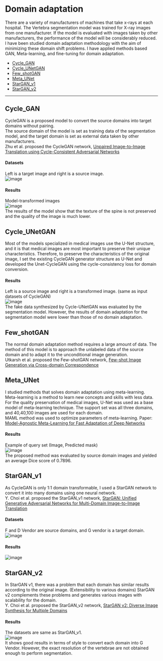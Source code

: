 Domain adaptation
=====================
There are a variety of manufacturers of machines that take x-rays at each hospital. The Vertebra segmentation model was trained for X-ray images from one manufacturer. If the model is evaluated with images taken by other manufacturers, the performance of the model will be considerably reduced. I have been studied domain adaptation methodology with the aim of minimizing these domain shift problems. I have applied methods based GAN, Meta-learning, and fine-tuning for domain adaptation. 
* [Cycle_GAN](#cycle_gan)
* [Cycle_UNetGAN](#cycle_unetgan)
* [Few_shotGAN](#few_shotgan)
* [Meta_UNet](#meta_unet)
* [StarGAN_v1](#stargan_v1)
* [StarGAN_v2](#stargan_v2)
----------------------

## Cycle_GAN 
CycleGAN is a proposed model to convert the source domains into target domains without pairing.                     
The source domain of the model is set as training data of the segmentation model, and the target domain is set as external data taken by other manufacturers.       
Zhu et al. proposed the CycleGAN network, [Unpaired Image-to-Image Translation using Cycle-Consistent Adversarial Networks](https://arxiv.org/abs/1703.10593?amp=1)   

#### Datasets           
Left is a target image and right is a source image.        
![image](https://user-images.githubusercontent.com/48985628/187868064-b6ed95e9-16af-4eb3-9efa-319c16c2bdd0.png)
          
#### Results          
Model-transformed images                      
![image](https://user-images.githubusercontent.com/48985628/187868525-75071c49-9673-4911-a580-e907ecd5545f.png)             
The results of the model show that the texture of the spine is not preserved and the quality of the image is much lower.         

## Cycle_UNetGAN
Most of the models specialized in medical images use the U-Net structure, and it is that medical images are most important to preserve their unique characteristics. Therefore, to preserve the characteristics of the original image, I set the existing CycleGAN generator structure as U-Net and developed the Unet-CycleGAN using the cycle-consistency loss for domain conversion.       

#### Results       
Left is a source image and right is a transformed image. (same as input datasets of CycleGAN)                   
![image](https://user-images.githubusercontent.com/48985628/188071291-e1826349-c1ba-47bf-850d-9b573c24b67c.png)  
The fake data synthesized by Cycle-UNetGAN was evaluated by the segmentation model. However, the results of domain adaptation for the segmentation model were lower than those of no domain adaptation.

## Few_shotGAN
The normal domain adaptation method requires a large amount of data. The method of this model is to approach the unlabeled data of the source domain and to adapt it to the unconditional image generation.                    
Utkarsh et al. proposed the Few-shotGAN network, [Few-shot Image Generation via Cross-domain Correspondence](https://arxiv.org/abs/2104.06820)

## Meta_UNet
I studied methods that solves domain adaptation using meta-learning. Meta-learning is a method to learn new concepts and skills with less data. For the quality preservation of medical images, U-Net was used as a base model of meta-learning technique. The support set was all three domains, and 40,40,100 images are used for each domain.        
MAML method was used to optimize parameters of meta-learning. Paper: [Model-Agnostic Meta-Learning for Fast Adaptation of Deep Networks](https://arxiv.org/abs/1703.03400)             

#### Results         
Example of query set (Image, Predicted mask)                
![image](https://user-images.githubusercontent.com/48985628/188077740-84259a1f-34f6-4a39-bd4b-96cac7d0aaf4.png)              
The proposed method was evaluated by source domain images and yielded an average Dice score of 0.7896. 

## StarGAN_v1
As CycleGAN is only 1:1 domain transformable, I used a StarGAN network to convert it into many domains using one neural network.          
Y. Choi et al. proposed the StarGAN_v1 network, [StarGAN: Unified Generative Adversarial Networks for Multi-Domain Image-to-Image Translation](https://arxiv.org/abs/1711.09020)           
#### Datasets       
F and D Vendor are source domains, and G vendor is a target domain.           
![image](https://user-images.githubusercontent.com/48985628/188083639-6466fe91-1eb8-43dd-8ccc-08649c1e300a.png)

#### Results    
![image](https://user-images.githubusercontent.com/48985628/188081137-11df38a3-d423-44fe-a747-830a073451ae.png)

## StarGAN_v2
In StarGAN v1, there was a problem that each domain has similar results according to the original image. (Extensibility to various domains) StarGAN v2 complements these problems and generates various images with scalability for the domain.                     
Y. Choi et al. proposed the StarGAN_v2 network, [StarGAN v2: Diverse Image Synthesis for Multiple Domains](https://arxiv.org/abs/1912.01865)             

#### Results
The datasets are same as StarGAN_v1.            
![image](https://user-images.githubusercontent.com/48985628/188084256-2662c6a8-a105-439d-9f32-2ea7f42e6318.png)            
It shows good results in terms of style to convert each domain into G Vendor. However, the exact resolution of the vertebrae are not obtained enough to perform segmentation.         

